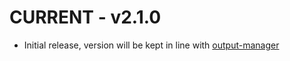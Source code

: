 # CURRENT - v2.1.0
- Initial release, version will be kept in line with [output-manager](https://www.npmjs.com/package/output-manager)
